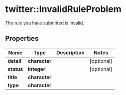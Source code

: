 # twitter::InvalidRuleProblem

The rule you have submitted is invalid.

## Properties
Name | Type | Description | Notes
------------ | ------------- | ------------- | -------------
**detail** | **character** |  | [optional] 
**status** | **integer** |  | [optional] 
**title** | **character** |  | 
**type** | **character** |  | 


